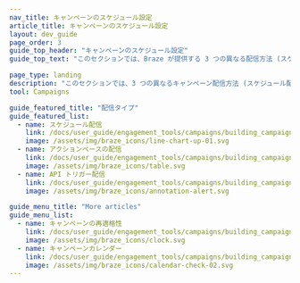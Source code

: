 ```yaml
---
nav_title: キャンペーンのスケジュール設定
article_title: キャンペーンのスケジュール設定
layout: dev_guide
page_order: 3
guide_top_header: "キャンペーンのスケジュール設定"
guide_top_text: "このセクションでは、Braze が提供する 3 つの異なる配信方法 (スケジュール配信、アクションベース配信、API トリガー配信) と、それらの設定および使用方法について説明します。これらの記事と組み合わせて、<a href='https://learning.braze.com/campaign-setup-delivery-targeting-conversions'>キャンペーン設定</a> Brazeラーニングコースもご覧になることをお勧めします。<br><br>キャンペーンをどのように配信するかを選択することは、効果的なキャンペーンを展開する上で重要です。ありがたいことに、Brazeを使用すると、キャンペーンが送信されるタイミングと方法を細かくコントロールできます。<br><br>すべての賢いマーケターはタイミングが重要であることを知っているため、Brazeは複数のスケジューリングオプションを提供し、正確なタイミングでユーザーにリーチできるようにします。ただ、柔軟性が高いと、どのスケジュールのタイプがキャンペーンの目的に最も適しているのかがわからなくなってしまう可能性があります。そこで、Braze を最大限に活用していただけるように、スケジュール設定オプション、ベストプラクティス、ユースケースを説明する便利な記事をまとめました。"

page_type: landing
description: "このセクションでは、3 つの異なるキャンペーン配信方法 (スケジュール配信、アクションベース配信、API トリガー配信) と、それらの設定および使用方法について説明します。"
tool: Campaigns

guide_featured_title: "配信タイプ"
guide_featured_list:
  - name: スケジュール配信
    link: /docs/user_guide/engagement_tools/campaigns/building_campaigns/delivery_types/scheduled_delivery/
    image: /assets/img/braze_icons/line-chart-up-01.svg
  - name: アクションベースの配信
    link: /docs/user_guide/engagement_tools/campaigns/building_campaigns/delivery_types/triggered_delivery/
    image: /assets/img/braze_icons/table.svg
  - name: API トリガー配信
    link: /docs/user_guide/engagement_tools/campaigns/building_campaigns/delivery_types/api_triggered_delivery/
    image: /assets/img/braze_icons/annotation-alert.svg

guide_menu_title: "More articles"
guide_menu_list:
  - name: キャンペーンの再適格性
    link: /docs/user_guide/engagement_tools/campaigns/building_campaigns/delivery_types/reeligibility/
    image: /assets/img/braze_icons/clock.svg
  - name: キャンペーンカレンダー
    link: /docs/user_guide/engagement_tools/campaigns/building_campaigns/delivery_types/campaign_calendar/
    image: /assets/img/braze_icons/calendar-check-02.svg
---
```



